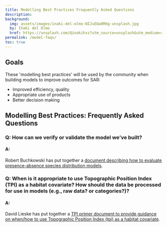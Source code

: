 ```yaml
---
title: Modelling Best Practices Frequently Asked Questions
description: 
background: 
  img: assets/images/inaki-del-olmo-NIJuEQw0RKg-unsplash.jpg
  by: Iñaki del Olmo
  href: https://unsplash.com/@inakihxz?utm_source=unsplash&utm_medium=referral&utm_content=creditCopyText  
permalink: /model-faqs/
toc: true
---
```


## Goals

These 'modelling best practices' will be used by the community when building models to improve outcomes for SAR:
* Improved efficiency, quality
* Appropriate use of products
* Better decision making

## Modelling Best Practices: Frequently Asked Questions

### Q: How can we verify or validate the model we’ve built?

#### A:
Robert Buchkowski has put together a [document describing how to evaluate presence-absence species distribution models](../assets/model-faqs/Verify-and-validate-SDMs.pdf).

### Q: When is it appropriate to use Topographic Position Index (TPI) as a habitat covariate? How should the data be processed for use in models (e.g., raw data? or categories?)?

#### A:
David Lieske has put together a [TPI primer document to provide guidance on when/how to use Topographic Position Index (tpi) as a habitat covariate](../assets/model-faqs/Notes-TPI.pdf).
